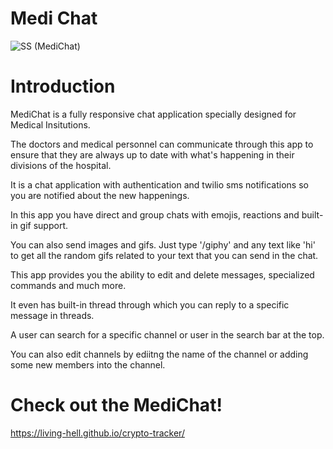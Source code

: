 # Medi Chat

![SS (MediChat)](https://user-images.githubusercontent.com/74912161/187268776-ae5792d3-e514-4090-b035-cfae9b3b6b54.png)

# Introduction

MediChat is a fully responsive chat application specially designed for Medical Insitutions.

The doctors and medical personnel can communicate through this app to ensure that they are always up to date with what's happening in their divisions of the hospital.

It is a chat application with authentication and twilio sms notifications so you are notified about the new happenings.

In this app you have direct and group chats with emojis, reactions and built-in gif support.

You can also send images and gifs. Just type '/giphy' and any text like 'hi' to get all the random gifs related to your text that you can send in the chat.

This app provides you the ability to edit and delete messages, specialized commands and much more.

It even has built-in thread through which you can reply to a specific message in threads.

A user can search for a specific channel or user in the search bar at the top. 

You can also edit channels by ediitng the name of the channel or adding some new members into the channel.

# Check out the MediChat!

https://living-hell.github.io/crypto-tracker/
